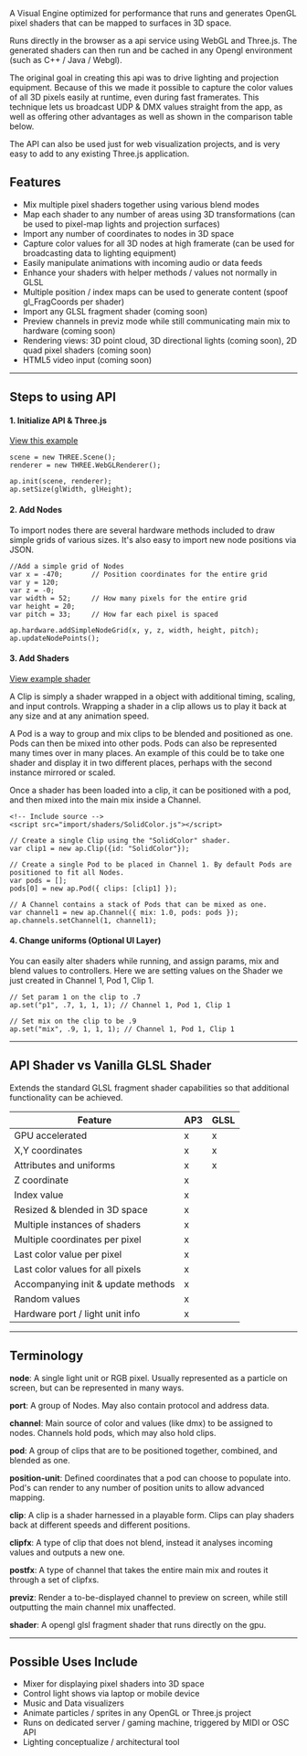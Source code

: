 

A Visual Engine optimized for performance that runs and generates OpenGL pixel shaders that can be mapped to surfaces in 3D space.

Runs directly in the browser as a api service using WebGL and Three.js.
The generated shaders can then run and be cached in any Opengl environment (such as C++ / Java / Webgl).

The original goal in creating this api was to drive lighting and projection equipment. Because of this we made it possible to capture the color values of all 3D pixels easily at runtime, even during fast framerates. This technique lets us broadcast UDP & DMX values straight from the app, as well as offering other advantages as well as shown in the comparison table below.

The API can also be used just for web visualization projects, and is very easy to add to any existing Three.js application.


## Features ##

* Mix multiple pixel shaders together using various blend modes
* Map each shader to any number of areas using 3D transformations (can be used to pixel-map lights and projection surfaces)
* Import any number of coordinates to nodes in 3D space
* Capture color values for all 3D nodes at high framerate (can be used for broadcasting data to lighting equipment)
* Easily manipulate animations with incoming audio or data feeds
* Enhance your shaders with helper methods / values not normally in GLSL
* Multiple position / index maps can be used to generate content (spoof gl_FragCoords per shader)
* Import any GLSL fragment shader (coming soon)
* Preview channels in previz mode while still communicating main mix to hardware (coming soon)
* Rendering views: 3D point cloud, 3D directional lights (coming soon), 2D quad pixel shaders (coming soon)
* HTML5 video input (coming soon)


---

## Steps to using API ##

#### 1. Initialize API & Three.js ####

[View this example](https://github.com/hepp/audiopixel3/blob/master/examples/basic_example.html)

```
scene = new THREE.Scene();
renderer = new THREE.WebGLRenderer(); 

ap.init(scene, renderer);
ap.setSize(glWidth, glHeight);

```

#### 2. Add Nodes ####

To import nodes there are several hardware methods included to draw simple grids of various sizes. It's also easy to import new node positions via JSON.

```
//Add a simple grid of Nodes 
var x = -470;		// Position coordinates for the entire grid
var y = 120;
var z = -0;
var width = 52;		// How many pixels for the entire grid
var height = 20;
var pitch = 33;		// How far each pixel is spaced

ap.hardware.addSimpleNodeGrid(x, y, z, width, height, pitch);
ap.updateNodePoints();

```

#### 3. Add Shaders ####

[View example shader](https://github.com/hepp/audiopixel3/blob/master/examples/import/shaders/TestFrame.js)

A Clip is simply a shader wrapped in a object with additional timing, scaling, and input controls. 
Wrapping a shader in a clip allows us to play it back at any size and at any animation speed.

A Pod is a way to group and mix clips to be blended and positioned as one. Pods can then be mixed into other pods. Pods can also be represented many times over in many places. An example of this could be to take one shader and display it in two different places, perhaps with the second instance mirrored or scaled. 

Once a shader has been loaded into a clip, it can be positioned with a pod, and then mixed into the main mix inside a Channel.

```
<!-- Include source -->
<script src="import/shaders/SolidColor.js"></script>

// Create a single Clip using the "SolidColor" shader.
var clip1 = new ap.Clip({id: "SolidColor"});

// Create a single Pod to be placed in Channel 1. By default Pods are positioned to fit all Nodes.
var pods = [];
pods[0] = new ap.Pod({ clips: [clip1] });

// A Channel contains a stack of Pods that can be mixed as one.
var channel1 = new ap.Channel({ mix: 1.0, pods: pods });
ap.channels.setChannel(1, channel1);

```


#### 4. Change uniforms (Optional UI Layer) ####

You can easily alter shaders while running, and assign params, mix and blend values to controllers. 
Here we are setting values on the Shader we just created in Channel 1, Pod 1, Clip 1.

```
// Set param 1 on the clip to .7
ap.set("p1", .7, 1, 1, 1); // Channel 1, Pod 1, Clip 1

// Set mix on the clip to be .9
ap.set("mix", .9, 1, 1, 1); // Channel 1, Pod 1, Clip 1

```




---


## API Shader vs Vanilla GLSL Shader ##
Extends the standard GLSL fragment shader capabilities so that additional functionality can be achieved.

| Feature | AP3 | GLSL |
|----------------- | -------------------- | --------------------- |
| GPU accelerated | x | x |
| X,Y coordinates | x | x |
| Attributes and uniforms | x | x |
| Z coordinate | x | |
| Index value | x | |
| Resized & blended in 3D space | x | |
| Multiple instances of shaders | x | |
| Multiple coordinates per pixel | x | |
| Last color value per pixel | x | |
| Last color values for all pixels | x | |
| Accompanying init & update methods | x | |
| Random values | x | |
| Hardware port / light unit info | x | |

---


## Terminology ##



**node**: A single light unit or RGB pixel. Usually represented as a particle on screen, but can be represented in many ways.

**port**: A group of Nodes. May also contain protocol and address data.

**channel**: Main source of color and values (like dmx) to be assigned to nodes. Channels hold pods, which may also hold clips.

**pod**: A group of clips that are to be positioned together, combined, and blended as one.

**position-unit**: Defined coordinates that a pod can choose to populate into. Pod's can render to any number of position units to allow advanced mapping.

**clip**: A clip is a shader harnessed in a playable form. Clips can play shaders back at different speeds and different positions.

**clipfx**: A type of clip that does not blend, instead it analyses incoming values and outputs a new one.

**postfx**: A type of channel that takes the entire main mix and routes it through a set of clipfxs.

**previz**: Render a to-be-displayed channel to preview on screen, while still outputting the main channel mix unaffected.

**shader**: A opengl glsl fragment shader that runs directly on the gpu.

---

## Possible Uses Include ##

* Mixer for displaying pixel shaders into 3D space
* Control light shows via laptop or mobile device
* Music and Data visualizers
* Animate particles / sprites in any OpenGL or Three.js project
* Runs on dedicated server / gaming machine, triggered by MIDI or OSC API
* Lighting conceptualize / architectural tool

